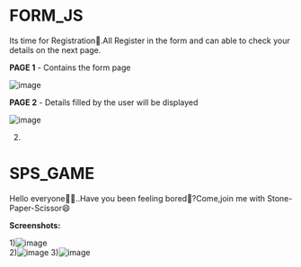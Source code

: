 # FORM_JS
Its time for Registration📝.All Register in the form and can able to check your details on the next page.   

**PAGE 1** - Contains the form page    

![image](https://github.com/RahulMS02/FORM_JS/assets/165545815/885db3ce-9c91-4361-ae79-1e466294a43c)
  

**PAGE 2** - Details filled by the user will be displayed   

![image](https://github.com/RahulMS02/FORM_JS/assets/165545815/d600e026-a54a-45a1-885b-1c894310223d)    




2)
# SPS_GAME
Hello everyone👋🏻..Have you been feeling bored🫣?Come,join me with Stone-Paper-Scissor😄    

**Screenshots:**    

1)![image](https://github.com/RahulMS02/SPS_GAME/assets/165545815/62c6da57-afb8-4758-a808-a05fc6ab7132)    
2)![image](https://github.com/RahulMS02/SPS_GAME/assets/165545815/a2a88610-4bed-4bde-9b53-0e6d5affe676)
3)![image](https://github.com/RahulMS02/SPS_GAME/assets/165545815/ab3411a4-54a7-4a16-b421-9f2818efa683)
